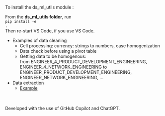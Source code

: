 To install the ds_ml_utils module :

From the <b>ds_ml_utils folder</b>, run <br>
<code>pip install -e .</code> </br>
Then re-start VS Code, if you use VS Code.

* Examples of data cleaning
  * Cell processing: currency: strings to numbers, case homogenization
  * Data check before using a pivot table
  * Getting data to be homogenous: <br>
from ENGINEER_4_PRODUCT_DEVELOPMENT_ENGINEERING, ENGINEER_4_NETWORK_ENGINEERING to ENGINEER_PRODUCT_DEVELOPMENT_ENGINEERING, ENGINEER_NETWORK_ENGINEERING, ...
* Data extraction
  * [Example](https://github.com/jlmacle/data-science-and-machine-learning-projects/blob/main/MachineLearningRepository_Adult-dataset/data_for_report/data_for_report.txt)


</br></br>
Developed with the use of GitHub Copilot and ChatGPT.
